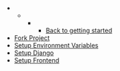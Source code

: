 - - - - [Back to getting started](/getting-setup/)
- [Fork Project](getting-setup/pycharm/fork)
- [Setup Environment Variables](getting-setup/pycharm/env-variables)
- [Setup Django](getting-setup/pycharm/django)
- [Setup Frontend](getting-setup/pycharm/frontend)